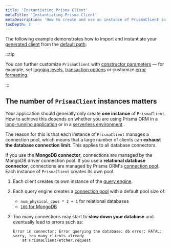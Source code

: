 ```yaml
---
title: 'Instantiating Prisma Client'
metaTitle: 'Instantiating Prisma Client'
metaDescription: 'How to create and use an instance of PrismaClient in your app.'
tocDepth: 3
---
```


The following example demonstrates how to import and instantiate your [generated client](/orm/prisma-client/setup-and-configuration/generating-prisma-client) from the [default path](/orm/prisma-client/setup-and-configuration/generating-prisma-client#using-a-custom-output-path):

:::tip

You can further customize `PrismaClient` with [constructor parameters](/orm/reference/prisma-client-reference#prismaclient) — for example, set [logging levels](/orm/prisma-client/observability-and-logging/logging), [transaction options](/orm/prisma-client/queries/transactions#transaction-options) or customize [error formatting](/orm/prisma-client/setup-and-configuration/error-formatting).

:::

## The number of `PrismaClient` instances matters

Your application should generally only create **one instance** of `PrismaClient`. How to achieve this depends on whether you are using Prisma ORM in a [long-running application](/orm/prisma-client/setup-and-configuration/databases-connections#prismaclient-in-long-running-applications) or in a [serverless environment](/orm/prisma-client/setup-and-configuration/databases-connections#prismaclient-in-serverless-environments) .

The reason for this is that each instance of `PrismaClient` manages a connection pool, which means that a large number of clients can **exhaust the database connection limit**. This applies to all database connectors.

If you use the **MongoDB connector**, connections are managed by the MongoDB driver connection pool. If you use a **relational database connector**, connections are managed by Prisma ORM's [connection pool](/orm/prisma-client/setup-and-configuration/databases-connections/connection-pool). Each instance of `PrismaClient` creates its own pool.

1. Each client creates its own instance of the [query engine](/orm/more/under-the-hood/engines).
1. Each query engine creates a [connection pool](/orm/prisma-client/setup-and-configuration/databases-connections/connection-pool) with a default pool size of:
   - `num_physical_cpus * 2 + 1` for relational databases
   - [`100` for MongoDB](https://www.mongodb.com/docs/manual/reference/connection-string-options/#mongodb-urioption-urioption.maxPoolSize)

1. Too many connections may start to **slow down your database** and eventually lead to errors such as:

   ```
   Error in connector: Error querying the database: db error: FATAL: sorry, too many clients already
       at PrismaClientFetcher.request
   ```
